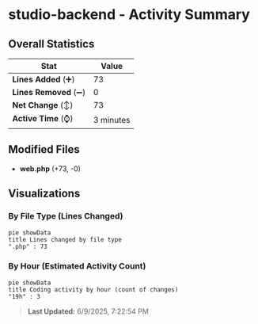 # studio-backend - Activity Summary 

## Overall Statistics

| Stat                   | Value                                                             |
| ---------------------- | ----------------------------------------------------------------- |
| **Lines Added** (➕)   | 73                                          |
| **Lines Removed** (➖) | 0                                        |
| **Net Change** (↕)    | 73                |
| **Active Time** (⌚)   | 3 minutes |


## Modified Files
- **web.php** (+73, -0)

## Visualizations

### By File Type (Lines Changed)

```mermaid
pie showData
title Lines changed by file type
".php" : 73
```

### By Hour (Estimated Activity Count)

```mermaid
pie showData
title Coding activity by hour (count of changes)
"19h" : 3
```


> **Last Updated:** 6/9/2025, 7:22:54 PM